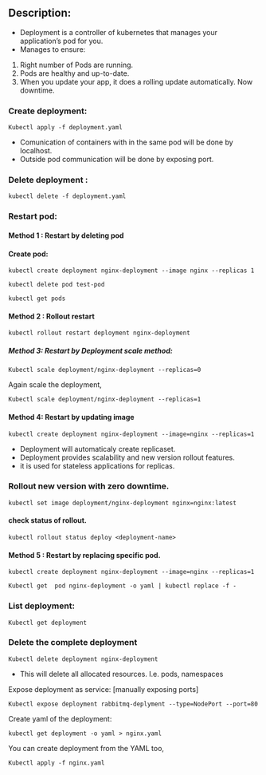 ## Description:

- Deployment is a controller of kubernetes that manages your application’s pod for you.
- Manages to ensure:
1. Right number of Pods are running.
2. Pods are healthy and up-to-date.
3. When you update your app, it does  a rolling update automatically. Now downtime.

### Create deployment:
```
Kubectl apply -f deployment.yaml
```
- Comunication of containers with in the same pod will be done by localhost.
- Outside pod communication will be done by exposing port.

### Delete deployment	:
```
kubectl delete -f deployment.yaml
```

### Restart pod:
#### Method 1 : Restart by deleting pod

#### Create pod:
```
kubectl create deployment nginx-deployment --image nginx --replicas 1

kubectl delete pod test-pod

kubectl get pods
```

#### Method 2 : Rollout restart
```
kubectl rollout restart deployment nginx-deployment
```

##### Method 3: Restart by Deployment scale method:
```
Kubectl scale deployment/nginx-deployment --replicas=0
```

Again scale the deployment,
```
Kubectl scale deployment/nginx-deployment --replicas=1
```

#### Method 4: Restart by updating image
```
kubectl create deployment nginx-deployment --image=nginx --replicas=1
```
- Deployment will automaticaly create replicaset.
- Deployment provides scalability and new version rollout features.
- it is used for stateless applications for replicas.

### Rollout new version with zero downtime.
``` 
kubectl set image deployment/nginx-deployment nginx=nginx:latest
```
#### check status of rollout.
```
kubectl rollout status deploy <deployment-name>
```

#### Method 5 : Restart by replacing specific pod.
```
kubectl create deployment nginx-deployment --image=nginx --replicas=1

Kubectl get  pod nginx-deployment -o yaml | kubectl replace -f -
```

### List deployment:
```
Kubectl get deployment
```

### Delete the complete deployment
```
Kubectl delete deployment nginx-deployment
```

- This will delete all allocated resources. I.e. pods, namespaces


Expose deployment as service: [manually exposing ports]
```
Kubectl expose deployment rabbitmq-deplyment --type=NodePort --port=80
```

Create yaml of the deployment:
```
kubectl get deployment -o yaml > nginx.yaml
```

You can create deployment from the YAML too,
```
Kubectl apply -f nginx.yaml
```

